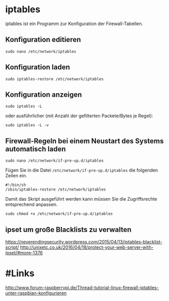 # iptables
iptables ist ein Programm zur Konfiguration der Firewall-Tabellen.

## Konfiguration editieren

    sudo nano /etc/network/iptables
  
## Konfiguration laden

    sudo iptables-restore /etc/network/iptables
    
## Konfiguration anzeigen

    sudo iptables -L

oder ausführlicher (mit Anzahl der gefilterten Packete/Bytes je Regel):

    sudo iptables -L -v


## Firewall-Regeln bei einem Neustart des Systems automatisch laden

    sudo nano /etc/network/if-pre-up.d/iptables

Fügen Sie in die Datei `/etc/network/if-pre-up.d/iptables` die folgenden Zeilen ein.

    #!/bin/sh
    /sbin/iptables-restore /etc/network/iptables

Damit das Skript ausgeführt werden kann müssen Sie die Zugriffsrechte entsprechend anpassen.

    sudo chmod +x /etc/network/if-pre-up.d/iptables


## ipset um große Blacklists zu verwalten
https://neverendingsecurity.wordpress.com/2015/04/13/iptables-blacklist-script/
http://unixetc.co.uk/2016/04/18/protect-your-web-server-with-ipset/#more-1376

# #Links

http://www.forum-raspberrypi.de/Thread-tutorial-linux-firewall-iptables-unter-raspbian-konfigurieren
